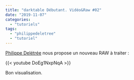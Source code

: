 ```yaml
---
title: "darktable Débutant. Vidéo&Raw #02"
date: "2019-11-07"
categories: 
  - "tutoriels"
tags: 
  - "philippedeletree"
  - "tutoriel"
---
```


[Philippe Delétrée](https://www.youtube.com/channel/UCyuC63yBPP5vteLZ-l7T8OA) nous propose un nouveau RAW à traiter :

{{< youtube DoEg1NxpNqA >}}

Bon visualisation.
